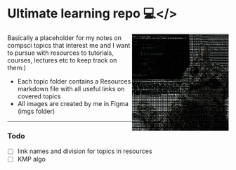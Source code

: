 # Ultimate learning repo 💻</>

<img src="./imgs/readme_decor.png" align="right"
     alt="Size Limit logo by Anton Lovchikov" width="220" height="220">

Basically a placeholder for my notes on compsci topics that interest me and I want to pursue with resources to tutorials, courses, lectures etc to keep track on them:)

* Each topic folder contains a Resources markdown file with all useful links on covered topics 
* All images are created by me in Figma (imgs folder)

---
### Todo
- [ ] link names and division for topics in resources
- [ ] KMP algo